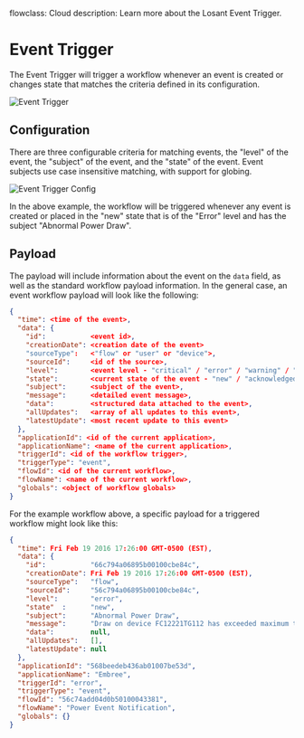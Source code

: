 flowclass: Cloud
description: Learn more about the Losant Event Trigger.

# Event Trigger

The Event Trigger will trigger a workflow whenever an event is created or changes state that matches the criteria defined in its configuration.

![Event Trigger](/images/workflows/triggers/event-trigger.png "Event Trigger")

## Configuration

There are three configurable criteria for matching events, the "level" of the event, the "subject" of the event, and the "state" of the event. Event subjects use case insensitive matching, with support for globing.

![Event Trigger Config](/images/workflows/triggers/event-trigger-config.png "Event Trigger Config")

In the above example, the workflow will be triggered whenever any event is created or placed in the "new" state that is of the "Error" level and has the subject "Abnormal Power Draw".

## Payload

The payload will include information about the event on the `data` field, as well as the standard workflow payload information. In the general case, an event workflow payload will look like the following:

```json
{
  "time": <time of the event>,
  "data": {
    "id":           <event id>,
    "creationDate": <creation date of the event>
    "sourceType":   <"flow" or "user" or "device">,
    "sourceId":     <id of the source>,
    "level":        <event level - "critical" / "error" / "warning" / "info">,
    "state":        <current state of the event - "new" / "acknowledged" / "resolved">,
    "subject":      <subject of the event>,
    "message":      <detailed event message>,
    "data":         <structured data attached to the event>,
    "allUpdates":   <array of all updates to this event>,
    "latestUpdate": <most recent update to this event>
  },
  "applicationId": <id of the current application>,
  "applicationName": <name of the current application>,
  "triggerId": <id of the workflow trigger>,
  "triggerType": "event",
  "flowId": <id of the current workflow>,
  "flowName": <name of the current workflow>,
  "globals": <object of workflow globals>
}
```

For the example workflow above, a specific payload for a triggered workflow might look like this:

```json
{
  "time": Fri Feb 19 2016 17:26:00 GMT-0500 (EST),
  "data": {
    "id":           "66c794a06895b00100cbe84c",
    "creationDate": Fri Feb 19 2016 17:26:00 GMT-0500 (EST),
    "sourceType":   "flow",
    "sourceId":     "56c794a06895b00100cbe84c",
    "level":        "error",
    "state"  :      "new",
    "subject":      "Abnormal Power Draw",
    "message":      "Draw on device FC12221TG112 has exceeded maximum threshold",
    "data":         null,
    "allUpdates":   [],
    "latestUpdate": null
  },
  "applicationId": "568beedeb436ab01007be53d",
  "applicationName": "Embree",
  "triggerId": "error",
  "triggerType": "event",
  "flowId": "56c74add04d0b50100043381",
  "flowName": "Power Event Notification",
  "globals": {}
}
```
